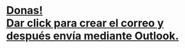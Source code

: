 <h1><a href="mailto:Luis.Hernandez@hcl.com;Amanda.Becerra@hcl.com;franciscoivan.r@hcl.com;rodrigo.m@hcl.com;beatriz.c@hcl.com;Vanessa.Jaramillo@hcl.com;luis.arenasgonzalez@hcl.com;jesus.ruiz@hcl.com;Luis.Toscano@hcl.com;Claudio.Coronado@hcl.com;Ivan.Cordova@hcl.com;ruben.c@hcl.com;samuel.c@hcl.com;Abdiel.Garduno@hcl.com;rene.Guzman@hcl.com;brunodejesus.g@hcl.com?subject=Invito%20Las%20Donas&body=Hola,%20Quiero%20regalarles%20donas.">
  Donas!<br/> Dar click para crear el correo y después envía mediante Outlook.
</a></h1>
